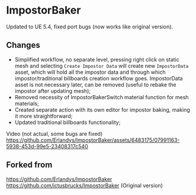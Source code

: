 # ImpostorBaker

Updated to UE 5.4, fixed port bugs (now works like original version).

## Changes
 - Simplified workflow, no separate level, pressing right click on static mesh and selecting `Create Impostor Data` will create new `ImpostorData` asset, which will hold all the impostor data and through which impostor/traditional billboards creation workflow goes. ImpostorData asset is not necessary later, can be removed (useful to rebake the impostor after updating mesh);
 - Removed necessity of ImpostorBakerSwitch material function for mesh materials;
 - Created separate action with its own editor for impostor baking, making it more straightforward;
 - Updated traditional billboards functionality;

Video (not actual, some bugs are fixed)
https://github.com/Erlandys/ImpostorBaker/assets/6483175/07991163-5938-453d-99e5-23408317c540


## Forked from
https://github.com/Erlandys/ImpostorBaker
https://github.com/ictusbrucks/ImpostorBaker (Original version)
